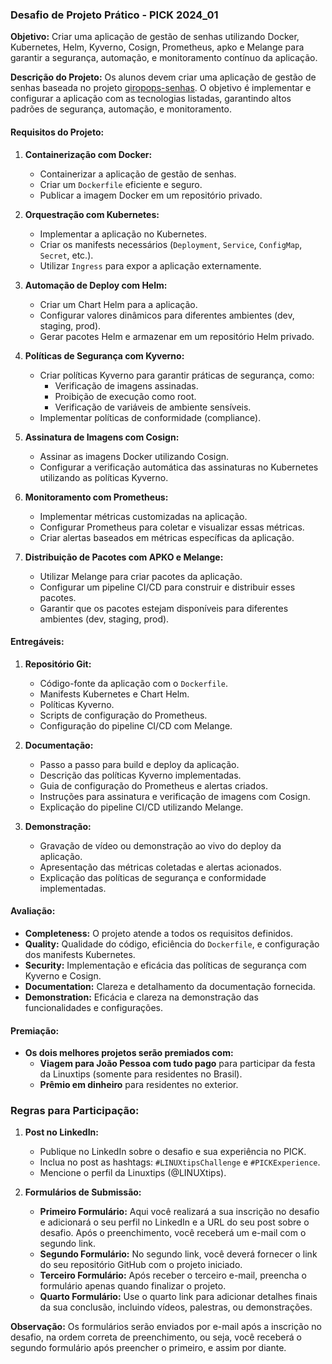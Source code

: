### Desafio de Projeto Prático - PICK 2024_01

**Objetivo:** Criar uma aplicação de gestão de senhas utilizando Docker, Kubernetes, Helm, Kyverno, Cosign, Prometheus, apko e Melange para garantir a segurança, automação, e monitoramento contínuo da aplicação.

**Descrição do Projeto:**
Os alunos devem criar uma aplicação de gestão de senhas baseada no projeto [giropops-senhas](https://github.com/badtuxx/giropops-senhas). O objetivo é implementar e configurar a aplicação com as tecnologias listadas, garantindo altos padrões de segurança, automação, e monitoramento.

#### Requisitos do Projeto:

1. **Containerização com Docker:**
   - Containerizar a aplicação de gestão de senhas.
   - Criar um `Dockerfile` eficiente e seguro.
   - Publicar a imagem Docker em um repositório privado.

2. **Orquestração com Kubernetes:**
   - Implementar a aplicação no Kubernetes.
   - Criar os manifests necessários (`Deployment`, `Service`, `ConfigMap`, `Secret`, etc.).
   - Utilizar `Ingress` para expor a aplicação externamente.

3. **Automação de Deploy com Helm:**
   - Criar um Chart Helm para a aplicação.
   - Configurar valores dinâmicos para diferentes ambientes (dev, staging, prod).
   - Gerar pacotes Helm e armazenar em um repositório Helm privado.

4. **Políticas de Segurança com Kyverno:**
   - Criar políticas Kyverno para garantir práticas de segurança, como:
     - Verificação de imagens assinadas.
     - Proibição de execução como root.
     - Verificação de variáveis de ambiente sensíveis.
   - Implementar políticas de conformidade (compliance).

5. **Assinatura de Imagens com Cosign:**
   - Assinar as imagens Docker utilizando Cosign.
   - Configurar a verificação automática das assinaturas no Kubernetes utilizando as políticas Kyverno.

6. **Monitoramento com Prometheus:**
   - Implementar métricas customizadas na aplicação.
   - Configurar Prometheus para coletar e visualizar essas métricas.
   - Criar alertas baseados em métricas específicas da aplicação.

7. **Distribuição de Pacotes com APKO e Melange:**
   - Utilizar Melange para criar pacotes da aplicação.
   - Configurar um pipeline CI/CD para construir e distribuir esses pacotes.
   - Garantir que os pacotes estejam disponíveis para diferentes ambientes (dev, staging, prod).

#### Entregáveis:

1. **Repositório Git:**
   - Código-fonte da aplicação com o `Dockerfile`.
   - Manifests Kubernetes e Chart Helm.
   - Políticas Kyverno.
   - Scripts de configuração do Prometheus.
   - Configuração do pipeline CI/CD com Melange.

2. **Documentação:**
   - Passo a passo para build e deploy da aplicação.
   - Descrição das políticas Kyverno implementadas.
   - Guia de configuração do Prometheus e alertas criados.
   - Instruções para assinatura e verificação de imagens com Cosign.
   - Explicação do pipeline CI/CD utilizando Melange.

3. **Demonstração:**
   - Gravação de vídeo ou demonstração ao vivo do deploy da aplicação.
   - Apresentação das métricas coletadas e alertas acionados.
   - Explicação das políticas de segurança e conformidade implementadas.

#### Avaliação:

- **Completeness:** O projeto atende a todos os requisitos definidos.
- **Quality:** Qualidade do código, eficiência do `Dockerfile`, e configuração dos manifests Kubernetes.
- **Security:** Implementação e eficácia das políticas de segurança com Kyverno e Cosign.
- **Documentation:** Clareza e detalhamento da documentação fornecida.
- **Demonstration:** Eficácia e clareza na demonstração das funcionalidades e configurações.

#### Premiação:

- **Os dois melhores projetos serão premiados com:**
  - **Viagem para João Pessoa com tudo pago** para participar da festa da Linuxtips (somente para residentes no Brasil).
  - **Prêmio em dinheiro** para residentes no exterior.

### Regras para Participação:

1. **Post no LinkedIn:**
   - Publique no LinkedIn sobre o desafio e sua experiência no PICK.
   - Inclua no post as hashtags: `#LINUXtipsChallenge` e `#PICKExperience`.
   - Mencione o perfil da Linuxtips (@LINUXtips).

2. **Formulários de Submissão:**
   - **Primeiro Formulário:** Aqui você realizará a sua inscrição no desafio e adicionará o seu perfil no LinkedIn e a URL do seu post sobre o desafio. Após o preenchimento, você receberá um e-mail com o segundo link.
   - **Segundo Formulário:** No segundo link, você deverá fornecer o link do seu repositório GitHub com o projeto iniciado.
   - **Terceiro Formulário:** Após receber o terceiro e-mail, preencha o formulário apenas quando finalizar o projeto.
   - **Quarto Formulário:** Use o quarto link para adicionar detalhes finais da sua conclusão, incluindo vídeos, palestras, ou demonstrações.

**Observação:** Os formulários serão enviados por e-mail após a inscrição no desafio, na ordem correta de preenchimento, ou seja, você receberá o segundo formulário após preencher o primeiro, e assim por diante.